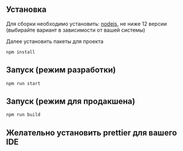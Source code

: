 ## Установка

Для сборки необходимо установить:
[nodejs](https://nodejs.org/en/download/), не ниже 12 версии (выбирайте вариант в зависимости от вашей системы)

Далее установить пакеты для проекта

```
npm install
```

## Запуск (режим разработки)

```
npm run start
```

## Запуск (режим для продакшена)

```
npm run build
```

## Желательно установить prettier для вашего IDE
